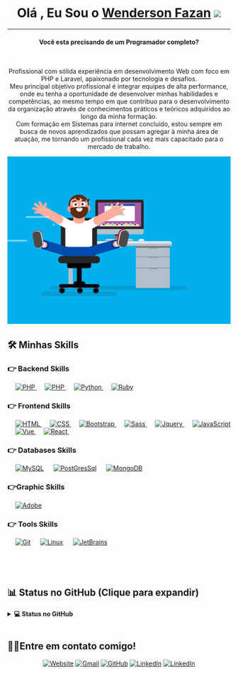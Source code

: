 <h1 align="center">Olá , Eu Sou o <a href="https://wendersonfazan.com.br/"> Wenderson Fazan</a> <img src="https://media.giphy.com/media/hvRJCLFzcasrR4ia7z/giphy.gif" width="35"></h1>
<hr/>
<h4 align="center">Você esta precisando de um Programador completo?</h4>
<br>
<p align="center">Profissional com sólida experiência em desenvolvimento Web com foco em PHP e Laravel, apaixonado por tecnologia e desafios. <br> Meu principal objetivo profissional é integrar equipes de alta performance, onde eu tenha a oportunidade de desenvolver minhas habilidades e competências, ao mesmo tempo em que contribuo para o desenvolvimento da organização através de conhecimentos práticos e teóricos adquiridos ao longo da minha formação. <br> Com formação em Sistemas para internet concluído, estou sempre em busca de novos aprendizados que possam agregar à minha área de atuação, me tornando um profissional cada vez mais capacitado para o mercado de trabalho.</p>

<p align="center">
<img src="header.gif"/>
</p>

## 🛠️ Minhas Skills

### 👉 Backend Skills

<p align="left"> 
  &emsp; 
   <a href="https://www.php.net/">
    <img alt="PHP" src="https://img.shields.io/badge/PHP-%23777BB4.svg?logo=php&logoColor=white"/>
  </a>
  &emsp;
   <a href="https://www.oracle.com/br/java/technologies/downloads/">
    <img alt="PHP" src="https://img.shields.io/badge/Java-ED8B00?&logo=openjdk&logoColor=white"/>
  </a>
  &emsp;
  <a href="https://www.python.org/" target="_blank"> 
    <img alt="Python" src="https://img.shields.io/badge/Python%20-%2300599C.svg?logo=Python&logoColor=white">
  </a>
   &emsp;
  <a href="https://www.ruby-lang.org/pt/" target="_blank"> 
    <img alt="Ruby" src="https://img.shields.io/badge/Ruby%20-%2300599C.svg?logo=Ruby&logoColor=white&color=red">
  </a>
</p>

### 👉 Frontend Skills

<p align="left"> 
  &emsp; 
  <a href="https://www.w3.org/html/" target="_blank"> 
   <img alt="HTML" src="https://img.shields.io/badge/HTML5%20-%23E34F26.svg?logo=html5&logoColor=white">
  </a>   
  &emsp;
  <a href="https://www.w3schools.com/css/" target="_blank">
    <img alt="CSS" src="https://img.shields.io/badge/CSS%20-%231572B6.svg?logo=css3&logoColor=white">
  </a> 
   &emsp;
  <a href="https://getbootstrap.com" target="_blank"> 
    <img alt="Bootstrap" src="https://img.shields.io/badge/Bootstrap-%23563D7C.svg?style=flat&logo=bootstrap&logoColor=white"/>
  </a>
 &emsp;
  <a href="https://sass-lang.com/" target="_blank"> 
    <img alt="Sass" src="https://img.shields.io/badge/Sass-FF3366?style=flat&logo=Sass&logoColor=white"/> 
  </a>
   &emsp;
 <a href="https://jquery.com/" target="_blank"> 
    <img alt="Jquery" src="https://img.shields.io/badge/jquery%20-%2300599C.svg?logo=Jquery&logoColor=white"/>
  </a>
&emsp;
  <a href="https://developer.mozilla.org/en-US/docs/Web/JavaScript" target="_blank"> 
     <img alt="JavaScript" src="https://img.shields.io/badge/JavaScript%20-%23F7DF1E.svg?logo=javascript&logoColor=black">
   </a> 
&emsp; 
  <a href="https://vuejs.org/" target="_blank"> 
     <img alt="Vue" src="https://img.shields.io/badge/V%20Vue-green.svg?logo=Vs&logoColor=white">
  </a> 
&emsp; 
  <a href="https://pt-br.reactjs.org/" target="_blank"> 
     <img alt="React" src="https://img.shields.io/badge/react-61dafb.svg?logo=React&logoColor=white">
  </a> 
&emsp; 	
</p>

### 👉 Databases Skills

<p align="left">
  &emsp;
    <a href="https://www.mysql.com/"><img alt="MySQL" src="https://img.shields.io/badge/MySQL-00000F?style=flat&logo=mysql&logoColor=white"></a>
  &emsp;
    <a href="https://www.postgresql.org//"><img alt="PostGresSql" src ="https://img.shields.io/badge/PostgreSQL-07405E?style=flat&logo=PostgreSQL&logoColor=white"/></a>
  &emsp;
    <a href="https://www.mongodb.com/"><img alt="MongoDB" src="https://img.shields.io/badge/MongoDb-00b56a.svg?logo=MongoDb&logoColor=white"></a>
  &emsp;

</p>

### 👉Graphic Skills
<p align="left">
   &emsp;
    <a href="#"><img alt="Adobe" src="https://img.shields.io/badge/Adobe%20-%23FF0000.svg?logo=adobe&logoColor=white"></a>

 </p>

### 👉 Tools Skills

<p>

&emsp;
<a href="#"><img alt="Git" src="https://img.shields.io/badge/Git%20-%23F05033.svg?logo=git&logoColor=white"></a>
&emsp;
<a href="#"><img alt="Linux" src="https://img.shields.io/badge/Linux-FCC624?style=flat&logo=linux&logoColor=black"></a>
&emsp;
<a href="#"><img alt="JetBrains" src="https://img.shields.io/badge/JetBrains-0078d7.svg?logo=JetBrains&logoColor=white"></a>

&emsp;
</p>

<br/>

## 📊 Status no GitHub (Clique para expandir)

<details> 
  <summary><b>💻 Status no GitHub</b></summary>
  <br/>
  <p align="center">
    <a href="https://github.com/wendersonFazan"><img align="center" src="https://github-readme-stats.vercel.app/api?username=wendersonFazan&show_icons=true&locale=en&theme=algolia" alt="wendersonFazan" height="192px"/></a>
	</p>
	<p  align="center">
	  <img src="https://github-readme-stats.vercel.app/api/top-langs?username=wendersonFazan&show_icons=true&locale=en&layout=compact&theme=algolia" alt="WendersonFazan" height="192px"/>
	</p>
  <br/>
  <strong>Obs.:</strong> As Linguagens mostradas acima, são apenas uma métrica de meus repositórios públicos, portanto não refletem na totalidade da minha experiência.

</details>
<br/>

## 🙋‍♀️Entre em contato comigo!

<p align="center">
    <a target="_blank" href="https://portfolio-two-opal-74.vercel.app/pt-BR"><img src="https://img.icons8.com/bubbles/50/000000/web.png" alt="Website"/></a>
	<a target="_blank" href="mailto:fazan437@gmail.com"><img src="https://img.icons8.com/bubbles/50/000000/gmail.png" alt="Gmail"/></a>
	<a target="_blank" href="https://github.com/wendersonfazan"><img src="https://img.icons8.com/bubbles/50/000000/github.png" alt="GitHub"/></a>
	<a target="_blank" href="https://www.linkedin.com/in/wendersonfazan/"><img src="https://img.icons8.com/bubbles/50/000000/linkedin.png" alt="LinkedIn"/></a>
	<a target="_blank" href="https://api.whatsapp.com/send/?phone=+5511983315958&text=Ol%C3%A1+Wenderson%2C+tudo+bem%3F&type=phone_number&app_absent=0"><img src="https://img.icons8.com/bubbles/50/000000/whatsapp.png" alt="LinkedIn"/></a>

</p>
